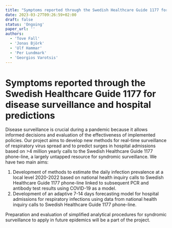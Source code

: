 ```yaml
---
title: "Symptoms reported through the Swedish Healthcare Guide 1177 for disease surveillance and hospital predictions"
date: 2023-03-27T09:26:59+02:00
draft: false
status: 'Ongoing'
paper_url: ''
authors:
  - 'Tove Fall'
  - 'Jonas Björk'
  - 'Ulf Hammar'
  - 'Per Lundmark'
  - 'Georgios Varotsis'
---
```


# Symptoms reported through the Swedish Healthcare Guide 1177 for disease surveillance and hospital predictions

Disease surveillance is crucial during a pandemic because it allows informed decisions and evaluation of the effectiveness of implemented policies. Our project aims to develop new methods for real-time surveillance of respiratory virus spread and to predict surges in hospital admissions based on >4 million yearly calls to the Swedish Healthcare Guide 1177 phone-line, a largely untapped resource for syndromic surveillance. We have two main aims:

  1. Development of methods to estimate the daily infection prevalence at a local level 2020-2022 based on national health inquiry calls to Swedish Healthcare Guide 1177 phone-line linked to subsequent PCR and antibody test results using COVID-19 as a model.
  2. Development of an adaptive 7-14 days forecasting model for hospital admissions for respiratory infections using data from national health inquiry calls to Swedish Healthcare Guide 1177 phone-line.

Preparation and evaluation of simplified analytical procedures for syndromic surveillance to apply in future epidemics will be a part of the project.